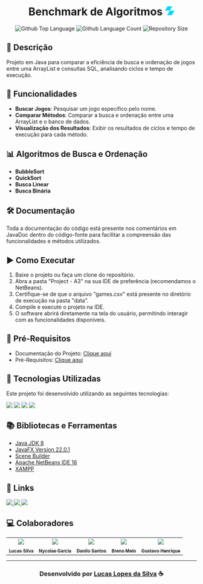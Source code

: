<h1 align="center">
  Benchmark de Algoritmos <img width="25px" src="https://raw.githubusercontent.com/EvanderInacio/Portfolio/73b9d0b179efc28c26d11e8d44570901d6f8b520/public/icon.svg"/>
</h1>

<p align="center">
  <img alt="Github Top Language" src="https://img.shields.io/github/languages/top/eolucass/Sorting-and-Evaluation-of-Game-Data?color=00FFFB">
  <img alt="Github Language Count" src="https://img.shields.io/github/languages/count/eolucass/Sorting-and-Evaluation-of-Game-Data?color=00FFFB">
  <img alt="Repository Size" src="https://img.shields.io/github/repo-size/eolucass/Sorting-and-Evaluation-of-Game-Data?color=00FFFB">
</p>

## 📝 Descrição

Projeto em Java para comparar a eficiência de busca e ordenação de jogos entre uma ArrayList e consultas SQL, analisando ciclos e tempo de execução.

## 🔧 Funcionalidades

- **Buscar Jogos**: Pesquisar um jogo específico pelo nome.
- **Comparar Métodos**: Comparar a busca e ordenação entre uma ArrayList e o banco de dados.
- **Visualização dos Resultados**: Exibir os resultados de ciclos e tempo de execução para cada método.

## 📊 Algoritmos de Busca e Ordenação

- **BubbleSort**
- **QuickSort**
- **Busca Linear**
- **Busca Binária**

## 🛠 Documentação

Toda a documentação do código está presente nos comentários em JavaDoc dentro do código-fonte para facilitar a compreensão das funcionalidades e métodos utilizados.

## ▶️ Como Executar

1. Baixe o projeto ou faça um clone do repositório.
2. Abra a pasta "Project - A3" na sua IDE de preferência (recomendamos o NetBeans).
3. Certifique-se de que o arquivo "games.csv" está presente no diretório de execução na pasta "data".
4. Compile e execute o projeto na IDE.
5. O software abrirá diretamente na tela do usuário, permitindo interagir com as funcionalidades disponíveis.

## 📝 Pré-Requisitos 

- Documentação do Projeto: <a href="https://docs.google.com/document/d/1EkjZfIXw7DkM1SmsCqEMJaP_j0WdlnnCPhT-NaauLJs" target="_blank"> Clique aqui </a>
- Pré-Requisitos: <a href="https://mediacdns3.ulife.com.br/PAT/Upload/3681712/EDAAA3EspecificaodoProjeto_20240415180358.pdf" target="_blank"> Clique aqui </a>  

## 🚀 Tecnologias Utilizadas

Este projeto foi desenvolvido utilizando as seguintes tecnologias:

  <a href="https://github.com/eoLucasS" target="_blank"><img src="https://img.shields.io/badge/java-323330?style=for-the-badge&logo=java&logoColor=00FFFB" target="_blank"></a>
  <a href="https://github.com/eoLucasS" target="_blank"><img src="https://img.shields.io/badge/Java%20JDK%208u202-323330?style=for-the-badge&logo=java&logoColor=00FFFB" target="_blank"></a>
  <a href="https://github.com/eoLucasS" target="_blank"><img src="https://img.shields.io/badge/javafx-323330?style=for-the-badge&logo=javafx&logoColor=00FFFB" target="_blank"></a>
  <a href="https://github.com/eoLucasS" target="_blank"><img src="https://img.shields.io/badge/mysql-323330?style=for-the-badge&logo=mysql&logoColor=00FFFB" target="_blank"></a>

## 📚 Bibliotecas e Ferramentas

- [Java JDK 8](https://www.oracle.com/br/java/technologies/javase/javase8-archive-downloads.html)
- [JavaFX Version 22.0.1](https://download2.gluonhq.com/openjfx/22.0.1/openjfx-22.0.1_windows-x64_bin-sdk.zip)
- [Scene Builder](https://download2.gluonhq.com/scenebuilder/21.0.0/install/win/SceneBuilder-21.0.0.msi)
- [Apache NetBeans IDE 16](https://archive.apache.org/dist/netbeans/netbeans-installers/16/Apache-NetBeans-16-bin-windows-x64.exe)
- [XAMPP](https://ufpr.dl.sourceforge.net/project/xampp/XAMPP%20Windows/8.2.12/xampp-windows-x64-8.2.12-0-VS16-installer.exe)

## 🔗 Links

<p align="left">

 <a href="https://www.linkedin.com/in/lucaslopesdasilva/" alt="Linkedin">
  <img src="https://img.shields.io/badge/-Linkedin-000?style=for-the-badge&logo=Linkedin&logoColor=0A66C2&link=https://www.linkedin.com/in/lucaslopesdasilva/"/> 
 </a>
  
 <a href="https://twitter.com/eoLucasS114" alt="Twitter">
  <img src="https://img.shields.io/badge/-Twitter-000?style=for-the-badge&logo=Twitter&logoColor=1DA1F2&link=https://twitter.com/eoLucasS114"/> 
 </a>

 <a href="https://portfolio-lucaslopes.vercel.app/" alt="Portfolio">
  <img src="https://img.shields.io/badge/my_portfolio-000?style=for-the-badge&logo=ko-fi&logoColor=FFF&link=https://portfolio-lucaslopes.vercel.app/"/>
 </a>

 </p>
 
## 💻 Colaboradores<br>
<table>
  <tr>
    <td align="center">
      <a href="https://www.linkedin.com/in/lucaslopesdasilva/">
        <img src="https://media.licdn.com/dms/image/D4D03AQGhKFQlheZCnQ/profile-displayphoto-shrink_800_800/0/1694812521940?e=1719446400&v=beta&t=OD6N7c7fNUHNPKp8R5y02gpVE00vwO0W-q0SIJhNaa4" width="100px;" /><br>
        <sub>
          <b>Lucas Silva</b>
        </sub>
      </a>
    </td>
    <td align="center">
      <a href="https://www.linkedin.com/in/nycolasagrgarcia/">
        <img src="https://media.licdn.com/dms/image/C4E03AQHp2s4N73dbEA/profile-displayphoto-shrink_800_800/0/1658261108787?e=1719446400&v=beta&t=sbktJy5YtTzVpkyyTswHz6s1IUZB6Wk01jfiVbvGqOo" width="100px;" /><br>
        <sub>
          <b>Nycolas Garcia</b>
        </sub>
      </a>
    </td>
    <td align="center">
      <a href="https://www.linkedin.com/in/danilodoes/">
        <img src="https://avatars.githubusercontent.com/u/110133245?v=4" width="100px;" /><br>
        <sub>
          <b>Danilo Santos</b>
        </sub>
      </a>
    </td>
        <td align="center">
      <a href="https://www.linkedin.com/in/breno-melo-53822a20a/">
        <img src="https://media.licdn.com/dms/image/D4E35AQHv4m8boIwRZA/profile-framedphoto-shrink_800_800/0/1643902235318?e=1718895600&v=beta&t=z9K2M3QhCLCkZ0W5fQbPBm3ZAvsuTm5H7U1H3gfWk3Q" width="100px;" /><br>
        <sub>
          <b>Breno Melo</b>
        </sub>
      </a>
    </td>
        <td align="center">
      <a href="https://www.linkedin.com/in/gustavo-henrique-dev/">
        <img src="https://media.licdn.com/dms/image/C4D03AQE0q_4_mg4MSA/profile-displayphoto-shrink_800_800/0/1658787057420?e=1719446400&v=beta&t=0grb0SuIoxXvoFzk4OIGys7R5aFIKEAYOq9fskgf-g0" width="100px;" /><br>
        <sub>
          <b>Gustavo Henrique</b>
        </sub>
      </a>
    </td>
  </tr>
</table>

-----

  <h3 align="center"> Desenvolvido por <a href="https://www.linkedin.com/in/lucaslopesdasilva/">Lucas Lopes da Silva</a> ☕</h3>